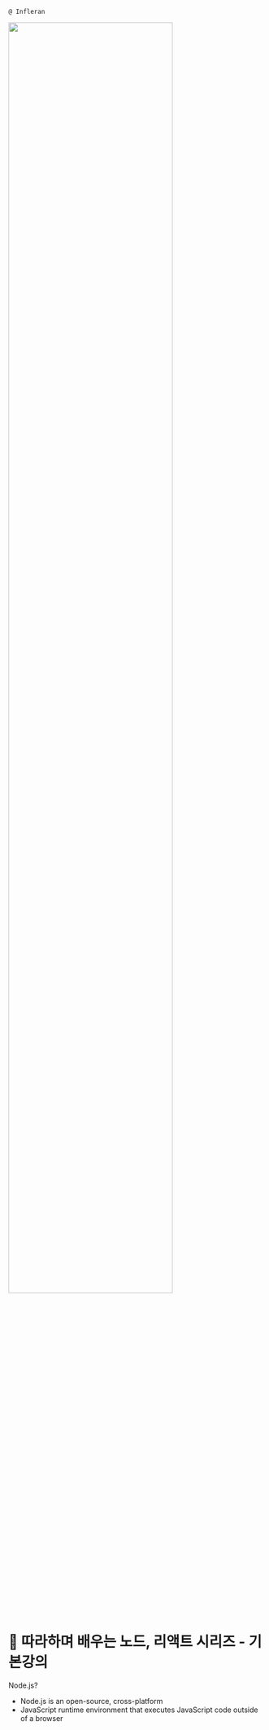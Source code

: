 `@ Infleran`  

<img src="https://cdn.inflearn.com/public/courses/324951/course_cover/510c265a-6de2-456d-8e6a-351b9ce29608/nodeReactbasic.png" width= 80%>

# 📌 따라하며 배우는 노드, 리액트 시리즈 - 기본강의


Node.js? 
- Node.js is an open-source, cross-platform
- JavaScript runtime environment that executes JavaScript code outside of a browser

